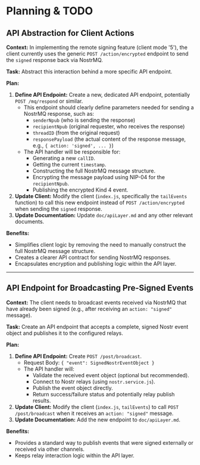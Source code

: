 # Planning & TODO

## API Abstraction for Client Actions

**Context:** In implementing the remote signing feature (client mode '5'), the client currently uses the generic `POST /action/encrypted` endpoint to send the `signed` response back via NostrMQ.

**Task:** Abstract this interaction behind a more specific API endpoint.

**Plan:**

1.  **Define API Endpoint:** Create a new, dedicated API endpoint, potentially `POST /mq/respond` or similar.
    *   This endpoint should clearly define parameters needed for sending a NostrMQ response, such as:
        *   `senderNpub` (who is sending the response)
        *   `recipientNpub` (original requester, who receives the response)
        *   `threadID` (from the original request)
        *   `responsePayload` (the actual content of the response message, e.g., `{ action: 'signed', ... }`)
    *   The API handler will be responsible for:
        *   Generating a new `callID`.
        *   Getting the current `timestamp`.
        *   Constructing the full NostrMQ message structure.
        *   Encrypting the message payload using NIP-04 for the `recipientNpub`.
        *   Publishing the encrypted Kind 4 event.
2.  **Update Client:** Modify the client (`index.js`, specifically the `tailEvents` function) to call this new endpoint instead of `POST /action/encrypted` when sending the `signed` response.
3.  **Update Documentation:** Update `doc/apiLayer.md` and any other relevant documents.

**Benefits:**
*   Simplifies client logic by removing the need to manually construct the full NostrMQ message structure.
*   Creates a clearer API contract for sending NostrMQ responses.
*   Encapsulates encryption and publishing logic within the API layer.

---

## API Endpoint for Broadcasting Pre-Signed Events

**Context:** The client needs to broadcast events received via NostrMQ that have already been signed (e.g., after receiving an `action: "signed"` message).

**Task:** Create an API endpoint that accepts a complete, signed Nostr event object and publishes it to the configured relays.

**Plan:**

1.  **Define API Endpoint:** Create `POST /post/broadcast`.
    *   Request Body: `{ "event": SignedNostrEventObject }`
    *   The API handler will:
        *   Validate the received event object (optional but recommended).
        *   Connect to Nostr relays (using `nostr.service.js`).
        *   Publish the event object directly.
        *   Return success/failure status and potentially relay publish results.
2.  **Update Client:** Modify the client (`index.js`, `tailEvents`) to call `POST /post/broadcast` when it receives an `action: "signed"` message.
3.  **Update Documentation:** Add the new endpoint to `doc/apiLayer.md`.

**Benefits:**
*   Provides a standard way to publish events that were signed externally or received via other channels.
*   Keeps relay interaction logic within the API layer.
